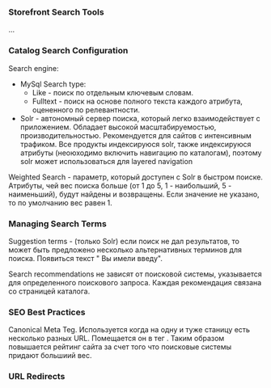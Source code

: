 ### Storefront Search Tools 

...


### Catalog Search Configuration 

Search engine:
* MySql
    Search type:
    * Like - поиск по отдельным ключевым словам. 
    * Fulltext - поиск на основе полного текста каждого атрибута, оцененного по релевантности.
* Solr - автономный сервер поиска, который легко взаимодействует с приложением. 
Обладает высокой масштабируемостью, производительностью. Рекомендуется для сайтов с интенсивным трафиком.
Все продукты индексируюся solr, также индексируюся атрибуты (неоюходимо включить навигацию по каталогам), поэтому solr может использоваться для layered navigation 


Weighted Search - параметр, который доступен с Solr в быстром поиске. 
Атрибуты, чей вес поиска больше (от 1 до 5, 1 - наибольший, 5 - наименьший), будут найдены и возвращены. 
Если значение не указано, то по умолчанию вес равен 1.


### Managing Search Terms 

Suggestion terms - (только Solr) если поиск не дал результатов, то может быть предложено несколько альтернативных терминов для поиска.
Появиться текст " Вы имели введу".

Search recommendations не зависят от поисковой системы, указывается для определенного поискового запроса.
Каждая рекомендация связана со страницей каталога.

### SEO Best Practices 

Canonical Meta Teg. Используется когда на одну и туже станицу есть несколько разных URL. Помещается он в тег <head>. 
Таким образом повышается рейтинг сайта за счет того что поисковые системы придают большиий вес.


### URL Redirects 